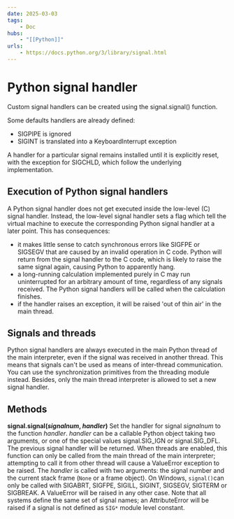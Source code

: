 ```yaml
---
date: 2025-03-03
tags:
    - Doc
hubs:
    - "[[Python]]"
urls:
    - https://docs.python.org/3/library/signal.html
---
```


# Python signal handler 

Custom signal handlers can be created using the signal.signal() function.

Some defaults handlers are already defined:
- SIGPIPE is ignored
- SIGINT is translated into a KeyboardInterrupt exception

A handler for a particular signal remains installed until it is explicitly reset, with 
the exception for SIGCHLD, which follow the underlying implementation.

## Execution of Python signal handlers

A Python signal handler does not get executed inside the low-level (C) signal handler. 
Instead, the low-level signal handler sets a flag which tell the virtual machine to 
execute the corresponding Python signal handler at a later point. This has consequences:
- it makes little sense to catch synchronous errors like SIGFPE or SIGSEGV that are 
  caused by an invalid operation in C code. Python will return from the signal handler 
  to the C code, which is likely to raise the same signal again, causing Python to 
  apparently hang.
- a long-running calculation implemented purely in C may run uninterrupted for an 
  arbitrary amount of time, regardless of any signals received. The Python signal
  handlers will be called when the calculation finishes.
- if the handler raises an exception, it will be raised 'out of thin air' in the main 
  thread.

## Signals and threads

Python signal handlers are always executed in the main Python thread of the main interpreter,
even if the signal was received in another thread. This means that signals can't be used 
as means of inter-thread communication. You can use the synchronization primitives from 
the threading module instead.
Besides, only the main thread interpreter is allowed to set a new signal handler.


## Methods

**signal.signal(*signalnum*, *handler*)**
Set the handler for signal *signalnum* to the function *handler*. *handler* can be a 
callable Python object taking two arguments, or one of the special values signal.SIG_IGN 
or signal.SIG_DFL. The previous signal handler will be returned.
When threads are enabled, this function can only be called from the main thread of the
main interpreter; attempting to call it from other thread will cause a ValueError exception
to be raised.
The *handler* is called with two arguments: the signal number and the current stack frame
(`None` or a frame object).
On Windows, `signal()`can only be called with SIGABRT, SIGFPE, SIGILL, SIGINT, SIGSEGV, 
SIGTERM or SIGBREAK. A ValueError will be raised in any other case. Note that all
systems define the same set of signal names; an AttributeError will be raised if a signal 
is not defined as `SIG*` module level constant.
